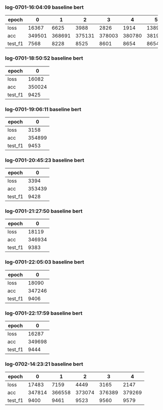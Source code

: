 ### log-0701-16:04:09 baseline bert 

| epoch | 0 | 1 | 2 | 3 | 4 | 5 | 6 | 7 | 8 | 9 | 10 | 11 | 12 | 13 | 14 | 15 | 16 | 17 | 18 | 19 |
|  -- | -- | -- | -- | -- | -- | -- | -- | -- | -- | -- | -- | -- | -- | -- | -- | -- | -- | -- | -- | -- |
| loss | 16367 | 6625 | 3988 | 2826 | 1914 | 1389 | 933 | 721 | 536 | 437 | 397 | 356 | 281 | 235 | 203 | 172 | 152 | 149 | 115 | 104 |
| acc | 349501 | 368691 | 375131 | 378003 | 380780 | 381939 | 383985 | 384549 | 385219 | 385492 | 385905 | 386081 | 386675 | 386389 | 386719 | 386559 | 386768 | 386780 | 387275 | 386907 |
| test_f1 | 7568 | 8228 | 8525 | 8601 | 8654 | 8654 | 8773 | 8754 | 8800 | 8721 | 8821 | 8804 | 8787 | 8845 | 8818 | 8900 | 8848 | 8816 | 8814 | 8837 |

### log-0701-18:50:52 baseline bert 

| epoch | 0 |
|  -- | -- |
| loss | 16082 |
| acc | 350024 |
| test_f1 | 9425 |

### log-0701-19:06:11 baseline bert 

| epoch | 0 |
|  -- | -- |
| loss | 3158 |
| acc | 354899 |
| test_f1 | 9453 |

### log-0701-20:45:23 baseline bert 

| epoch | 0 |
|  -- | -- |
| loss | 3394 |
| acc | 353439 |
| test_f1 | 9428 |

### log-0701-21:27:50 baseline bert 

| epoch | 0 |
|  -- | -- |
| loss | 18119 |
| acc | 346934 |
| test_f1 | 9383 |

### log-0701-22:05:03 baseline bert 

| epoch | 0 |
|  -- | -- |
| loss | 18090 |
| acc | 347246 |
| test_f1 | 9406 |

### log-0701-22:17:59 baseline bert 

| epoch | 0 |
|  -- | -- |
| loss | 16287 |
| acc | 349698 |
| test_f1 | 9444 |

### log-0702-14:23:21 baseline bert 

| epoch | 0 | 1 | 2 | 3 | 4 |
|  -- | -- | -- | -- | -- | -- |
| loss | 17483 | 7159 | 4449 | 3165 | 2147 |
| acc | 347814 | 366558 | 373074 | 376389 | 379269 |
| test_f1 | 9400 | 9461 | 9523 | 9560 | 9579 |

